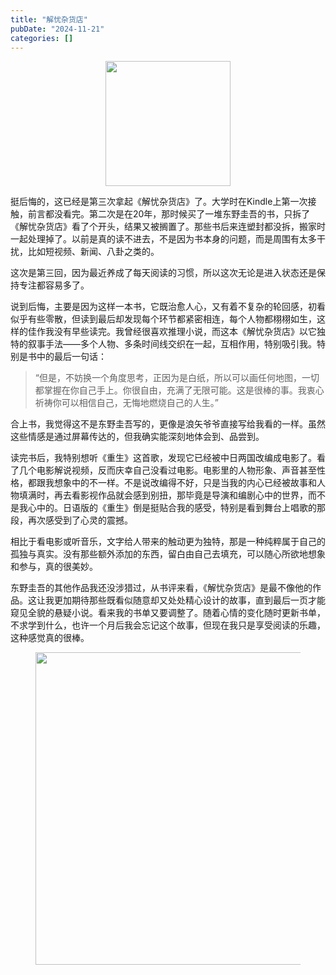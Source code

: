```yaml
---
title: "解忧杂货店"
pubDate: "2024-11-21"
categories: []
---
```


<figure class="half"  align="center">
<img src = "https://img.beyondxin.top/2024/202411250855719.png" width=200>
</figure>


挺后悔的，这已经是第三次拿起《解忧杂货店》了。大学时在Kindle上第一次接触，前言都没看完。第二次是在20年，那时候买了一堆东野圭吾的书，只拆了《解忧杂货店》看了个开头，结果又被搁置了。那些书后来连塑封都没拆，搬家时一起处理掉了。以前是真的读不进去，不是因为书本身的问题，而是周围有太多干扰，比如短视频、新闻、八卦之类的。

这次是第三回，因为最近养成了每天阅读的习惯，所以这次无论是进入状态还是保持专注都容易多了。

说到后悔，主要是因为这样一本书，它既治愈人心，又有着不复杂的轮回感，初看似乎有些零散，但读到最后却发现每个环节都紧密相连，每个人物都栩栩如生，这样的佳作我没有早些读完。我曾经很喜欢推理小说，而这本《解忧杂货店》以它独特的叙事手法——多个人物、多条时间线交织在一起，互相作用，特别吸引我。特别是书中的最后一句话：

> “但是，不妨换一个角度思考，正因为是白纸，所以可以画任何地图，一切都掌握在你自己手上。你很自由，充满了无限可能。这是很棒的事。我衷心祈祷你可以相信自己，无悔地燃烧自己的人生。”

合上书，我觉得这不是东野圭吾写的，更像是浪矢爷爷直接写给我看的一样。虽然这些情感是通过屏幕传达的，但我确实能深刻地体会到、品尝到。

读完书后，我特别想听《重生》这首歌，发现它已经被中日两国改编成电影了。看了几个电影解说视频，反而庆幸自己没看过电影。电影里的人物形象、声音甚至性格，都跟我想象中的不一样。不是说改编得不好，只是当我的内心已经被故事和人物填满时，再去看影视作品就会感到别扭，那毕竟是导演和编剧心中的世界，而不是我心中的。日语版的《重生》倒是挺贴合我的感受，特别是看到舞台上唱歌的那段，再次感受到了心灵的震撼。

相比于看电影或听音乐，文字给人带来的触动更为独特，那是一种纯粹属于自己的孤独与真实。没有那些额外添加的东西，留白由自己去填充，可以随心所欲地想象和参与，真的很美妙。

东野圭吾的其他作品我还没涉猎过，从书评来看，《解忧杂货店》是最不像他的作品。这让我更加期待那些既看似随意却又处处精心设计的故事，直到最后一页才能窥见全貌的悬疑小说。看来我的书单又要调整了。随着心情的变化随时更新书单，不求学到什么，也许一个月后我会忘记这个故事，但现在我只是享受阅读的乐趣，这种感觉真的很棒。

<figure class="half"  align="center">
<img src = "https://img.beyondxin.top/202411261019689.jpg" width=500>
</figure>
